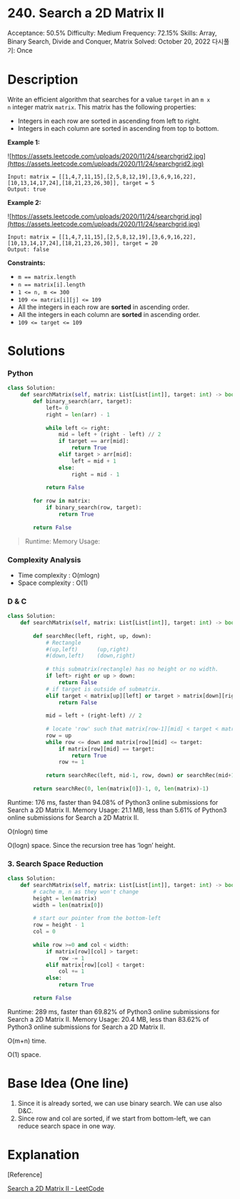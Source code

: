 # 240. Search a 2D Matrix II

Acceptance: 50.5%
Difficulty: Medium
Frequency: 72.15%
Skills: Array, Binary Search, Divide and Conquer, Matrix
Solved: October 20, 2022
다시풀기: Once

# Description

Write an efficient algorithm that searches for a value `target` in an `m x n` integer matrix `matrix`. This matrix has the following properties:

- Integers in each row are sorted in ascending from left to right.
- Integers in each column are sorted in ascending from top to bottom.

**Example 1:**

![https://assets.leetcode.com/uploads/2020/11/24/searchgrid2.jpg](https://assets.leetcode.com/uploads/2020/11/24/searchgrid2.jpg)

```
Input: matrix = [[1,4,7,11,15],[2,5,8,12,19],[3,6,9,16,22],[10,13,14,17,24],[18,21,23,26,30]], target = 5
Output: true

```

**Example 2:**

![https://assets.leetcode.com/uploads/2020/11/24/searchgrid.jpg](https://assets.leetcode.com/uploads/2020/11/24/searchgrid.jpg)

```
Input: matrix = [[1,4,7,11,15],[2,5,8,12,19],[3,6,9,16,22],[10,13,14,17,24],[18,21,23,26,30]], target = 20
Output: false

```

**Constraints:**

- `m == matrix.length`
- `n == matrix[i].length`
- `1 <= n, m <= 300`
- `109 <= matrix[i][j] <= 109`
- All the integers in each row are **sorted** in ascending order.
- All the integers in each column are **sorted** in ascending order.
- `109 <= target <= 109`

# Solutions

### Python

```python
class Solution:
    def searchMatrix(self, matrix: List[List[int]], target: int) -> bool:
        def binary_search(arr, target):
            left= 0
            right = len(arr) - 1
            
            while left <= right:
                mid = left + (right - left) // 2
                if target == arr[mid]:
                    return True
                elif target > arr[mid]:
                    left = mid + 1
                else:
                    right = mid - 1
            
            return False
        
        for row in matrix:
            if binary_search(row, target):
                return True
        
        return False
```

> Runtime: 
Memory Usage:
> 

### Complexity Analysis

- Time complexity : O(mlogn)
- Space complexity : O(1)

### D & C

```python
class Solution:
    def searchMatrix(self, matrix: List[List[int]], target: int) -> bool:
        
        def searchRec(left, right, up, down):
            # Rectangle
            #(up,left)      (up,right)
            #(down,left)    (down,right)
            
            # this submatrix(rectangle) has no height or no width.
            if left> right or up > down:
                return False
            # if target is outside of submatrix.
            elif target < matrix[up][left] or target > matrix[down][right]:
                return False
            
            mid = left + (right-left) // 2
            
            # locate 'row' such that matrix[row-1][mid] < target < matrix[row][mid]
            row = up
            while row <= down and matrix[row][mid] <= target:
                if matrix[row][mid] == target:
                    return True
                row += 1
                
            return searchRec(left, mid-1, row, down) or searchRec(mid+1, right, up, row-1)
        
        return searchRec(0, len(matrix[0])-1, 0, len(matrix)-1)
```

Runtime: 176 ms, faster than 94.08% of Python3 online submissions for Search a 2D Matrix II.
Memory Usage: 21.1 MB, less than 5.61% of Python3 online submissions for Search a 2D Matrix II.

O(nlogn) time

O(logn) space. Since the recursion tree has ‘logn’ height.

### 3. ****Search Space Reduction****

```python
class Solution:
    def searchMatrix(self, matrix: List[List[int]], target: int) -> bool:
        # cache m, n as they won't change
        height = len(matrix)
        width = len(matrix[0])
        
        # start our pointer from the bottom-left
        row = height - 1
        col = 0
        
        while row >=0 and col < width:
            if matrix[row][col] > target:
                row -= 1
            elif matrix[row][col] < target:
                col += 1
            else:
                return True
            
        return False
```

Runtime: 289 ms, faster than 69.82% of Python3 online submissions for Search a 2D Matrix II.
Memory Usage: 20.4 MB, less than 83.62% of Python3 online submissions for Search a 2D Matrix II.

O(m+n) time.

O(1) space.

# Base Idea (One line)

1. Since it is already sorted, we can use binary search. We can use also D&C.
2. Since row and col are sorted, if we start from bottom-left, we can reduce search space in one way.

# Explanation

[Reference]

[Search a 2D Matrix II - LeetCode](https://leetcode.com/problems/search-a-2d-matrix-ii/solution/)